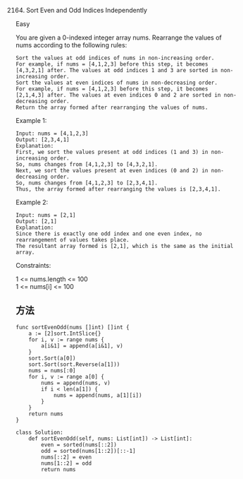 2164. Sort Even and Odd Indices Independently


Easy

You are given a 0-indexed integer array nums. Rearrange the values of nums according to the following rules:

```
Sort the values at odd indices of nums in non-increasing order.
For example, if nums = [4,1,2,3] before this step, it becomes [4,3,2,1] after. The values at odd indices 1 and 3 are sorted in non-increasing order.
Sort the values at even indices of nums in non-decreasing order.
For example, if nums = [4,1,2,3] before this step, it becomes [2,1,4,3] after. The values at even indices 0 and 2 are sorted in non-decreasing order.
Return the array formed after rearranging the values of nums.
```
 

Example 1:

```
Input: nums = [4,1,2,3]
Output: [2,3,4,1]
Explanation: 
First, we sort the values present at odd indices (1 and 3) in non-increasing order.
So, nums changes from [4,1,2,3] to [4,3,2,1].
Next, we sort the values present at even indices (0 and 2) in non-decreasing order.
So, nums changes from [4,1,2,3] to [2,3,4,1].
Thus, the array formed after rearranging the values is [2,3,4,1].
```

Example 2:

```
Input: nums = [2,1]
Output: [2,1]
Explanation: 
Since there is exactly one odd index and one even index, no rearrangement of values takes place.
The resultant array formed is [2,1], which is the same as the initial array. 
```

Constraints:

1 <= nums.length <= 100   
1 <= nums[i] <= 100   


## 方法


```
func sortEvenOdd(nums []int) []int {
	a := [2]sort.IntSlice{}
	for i, v := range nums {
		a[i&1] = append(a[i&1], v)
	}
	sort.Sort(a[0])
	sort.Sort(sort.Reverse(a[1]))
	nums = nums[:0]
	for i, v := range a[0] {
		nums = append(nums, v)
		if i < len(a[1]) {
			nums = append(nums, a[1][i])
		}
	}
	return nums
}

```


```
class Solution:
    def sortEvenOdd(self, nums: List[int]) -> List[int]:
        even = sorted(nums[::2])
        odd = sorted(nums[1::2])[::-1]
        nums[::2] = even
        nums[1::2] = odd
        return nums

```